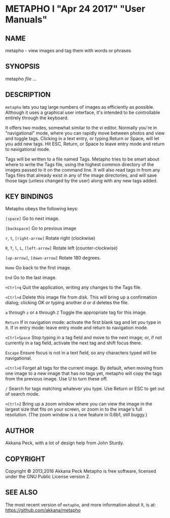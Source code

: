 METAPHO l "Apr 24 2017" "User Manuals"
======================================

NAME
----

metapho - view images and tag them with words or phrases

SYNOPSIS
--------

metapho *file* ...

DESCRIPTION
-----------

`metapho` lets you tag large numbers of images as efficiently as possible.
Although it uses a graphical user interface, it's intended
to be controllable entirely through the keyboard.

It offers two modes, somewhat similar to the vi editor.
Normally you're in "navigational" mode, where you can rapidly
move between photos and view and toggle tags.
Clicking in a text entry, or typing Return or <Ctrl>Space,
will let you add new tags. Hit ESC, Return, or <Ctrl>Space to
leave entry mode and return to navigational mode.

Tags will be written to a file named Tags.
Metapho tries to be smart about where to write the Tags file,
using the highest common directory of the images passed to it
on the command line. It will also read tags in from any Tags
files that already exist in any of the image directories,
and will save those tags (unless changed by the user) along
with any new tags added.

KEY BINDINGS
------------

Metapho obeys the following keys:

`[space]`
Go to next image.

`[backspace]`
Go to previous image

`r`, `t`, `[right-arrow]`
Rotate right (clockwise)

`R`, `T`, `l`, `L`, `[left-arrow]`
Rotate left (counter-clockwise)

`[up-arrow]`, `[down-arrow]`
Rotate 180 degrees.

`Home`
Go back to the first image.

`End`
Go to the last image.

`<Ctrl>q`
Quit the application, writing any changes to the Tags file.

`<Ctrl>d`
Delete this image file from disk.
This will bring up a confirmation dialog; clicking OK or
typing another d or <Ctrl>d deletes the file.

`a` through `z` or `A` through `Z`
Toggle the appropriate tag for this image.

`Return`
If in navigation mode: activate the first blank tag and let you type in it.
If in entry mode: leave entry mode and return to navigation mode.

`<Ctrl>Space`
Stop typing in a tag field and move to the next image;
or, if not currently in a tag field, activate the next tag and
shift focus there.

`Escape`
Ensure focus is not in a text field, so any characters typed
will be navigational.

`<Ctrl>U`
Forget all tags for the current image.
By default, when moving from one image to a new image that has no tags yet,
metapho will copy the tags from the previous image.
Use <Ctrl>U to turn these off.

`/`
Search for tags matching whatever you type.
Use Return or ESC to get out of search mode.

`<Ctrl>Z`
Bring up a zoom window where you can view the image in the largest size
that fits on your screen, or zoom in to the image's full resolution.
(The zoom window is a new feature in 0.6b1, still buggy.)

AUTHOR
------

Akkana Peck, with a lot of design help from John Sturdy.

COPYRIGHT
---------

Copyright &copy; 2013,2016 Akkana Peck
Metapho is free software, licensed under the GNU Public License version 2.

SEE ALSO
--------

The most recent version of `metapho`, and more information about it, is at:
https://github.com/akkana/metapho
